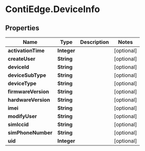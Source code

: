 # ContiEdge.DeviceInfo

## Properties
Name | Type | Description | Notes
------------ | ------------- | ------------- | -------------
**activationTime** | **Integer** |  | [optional] 
**createUser** | **String** |  | [optional] 
**deviceId** | **String** |  | [optional] 
**deviceSubType** | **String** |  | [optional] 
**deviceType** | **String** |  | [optional] 
**firmwareVersion** | **String** |  | [optional] 
**hardwareVersion** | **String** |  | [optional] 
**imei** | **String** |  | [optional] 
**modifyUser** | **String** |  | [optional] 
**simIccid** | **String** |  | [optional] 
**simPhoneNumber** | **String** |  | [optional] 
**uid** | **Integer** |  | [optional] 


